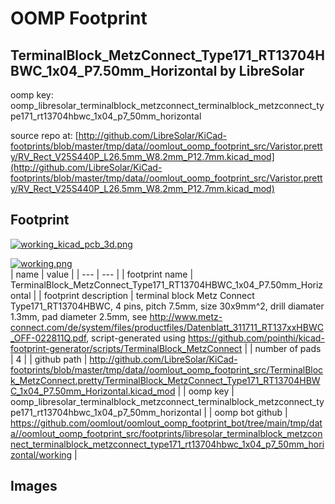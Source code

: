 # OOMP Footprint  
## TerminalBlock_MetzConnect_Type171_RT13704HBWC_1x04_P7.50mm_Horizontal  by LibreSolar  
  
oomp key: oomp_libresolar_terminalblock_metzconnect_terminalblock_metzconnect_type171_rt13704hbwc_1x04_p7_50mm_horizontal  
  
source repo at: [http://github.com/LibreSolar/KiCad-footprints/blob/master/tmp/data//oomlout_oomp_footprint_src/Varistor.pretty/RV_Rect_V25S440P_L26.5mm_W8.2mm_P12.7mm.kicad_mod](http://github.com/LibreSolar/KiCad-footprints/blob/master/tmp/data//oomlout_oomp_footprint_src/Varistor.pretty/RV_Rect_V25S440P_L26.5mm_W8.2mm_P12.7mm.kicad_mod)  
## Footprint  
  
[![working_kicad_pcb_3d.png](working_kicad_pcb_3d_600.png)](working_kicad_pcb_3d.png)  
  
[![working.png](working_600.png)](working.png)  
| name | value | 
| --- | --- | 
| footprint name | TerminalBlock_MetzConnect_Type171_RT13704HBWC_1x04_P7.50mm_Horizontal | 
| footprint description | terminal block Metz Connect Type171_RT13704HBWC, 4 pins, pitch 7.5mm, size 30x9mm^2, drill diamater 1.3mm, pad diameter 2.5mm, see http://www.metz-connect.com/de/system/files/productfiles/Datenblatt_311711_RT137xxHBWC_OFF-022811Q.pdf, script-generated using https://github.com/pointhi/kicad-footprint-generator/scripts/TerminalBlock_MetzConnect | 
| number of pads | 4 | 
| github path | http://github.com/LibreSolar/KiCad-footprints/blob/master/tmp/data//oomlout_oomp_footprint_src/TerminalBlock_MetzConnect.pretty/TerminalBlock_MetzConnect_Type171_RT13704HBWC_1x04_P7.50mm_Horizontal.kicad_mod | 
| oomp key | oomp_libresolar_terminalblock_metzconnect_terminalblock_metzconnect_type171_rt13704hbwc_1x04_p7_50mm_horizontal | 
| oomp bot github | https://github.com/oomlout/oomlout_oomp_footprint_bot/tree/main/tmp/data//oomlout_oomp_footprint_src/footprints/libresolar_terminalblock_metzconnect_terminalblock_metzconnect_type171_rt13704hbwc_1x04_p7_50mm_horizontal/working | 
## Images  
